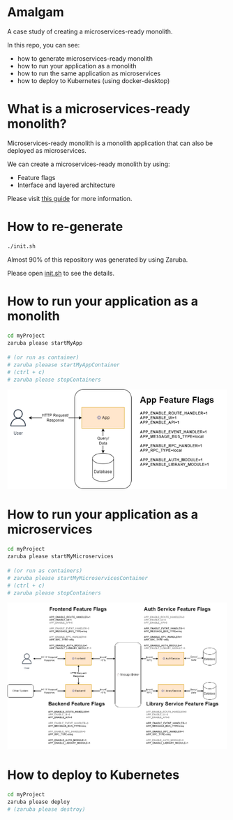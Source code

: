 # Amalgam

A case study of creating a microservices-ready monolith.

In this repo, you can see:

- how to generate microservices-ready monolith
- how to run your application as a monolith
- how to run the same application as microservices
- how to deploy to Kubernetes (using docker-desktop)

# What is a microservices-ready monolith?

Microservices-ready monolith is a monolith application that can also be deployed as microservices.

We can create a microservices-ready monolith by using:

- Feature flags
- Interface and layered architecture

Please visit [this guide](myProject/myApp/_docs/README.md) for more information.

# How to re-generate

```bash
./init.sh
```

Almost 90% of this repository was generated by using Zaruba.

Please open [init.sh](init.sh) to see the details.

# How to run your application as a monolith

```bash
cd myProject
zaruba please startMyApp

# (or run as container)
# zaruba pleaase startMyAppContainer
# (ctrl + c)
# zaruba please stopContainers
```

![monolith mode](myProject/myApp/_docs/motivation-and-architecture/images/fastApp-monolith.png)

# How to run your application as a microservices

```bash
cd myProject
zaruba please startMyMicroservices

# (or run as containers)
# zaruba please startMyMicroservicesContainer
# (ctrl + c)
# zaruba please stopContainers
```

![monolith mode](myProject/myApp/_docs/motivation-and-architecture/images/fastApp-microservices.png)


# How to deploy to Kubernetes

```bash
cd myProject
zaruba please deploy
# (zaruba please destroy)
```

